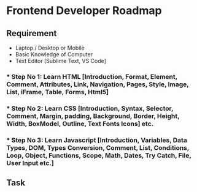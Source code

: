 # Frontend Developer Roadmap

## Requirement
- Laptop / Desktop or Mobile
- Basic Knowledge of Computer 
- Text Editor [Sublime Text, VS Code]

### * Step No 1: Learn HTML [Introduction, Format, Element, Comment, Attributes, Link, Navigation, Pages, Style, Image, List, iFrame, Table, Forms, Html5]
### * Step No 2: Learn CSS [Introduction, Syntax, Selector, Comment, Margin, padding, Background, Border, Height, Width, BoxModel, Outline, Text Fonts Icons] etc.
### * Step No 3: Learn Javascript  [Introduction, Variables, Data Types, DOM, Types Conversion, Comment, List, Conditions, Loop, Object, Functions, Scope, Math, Dates, Try Catch, File, User Input etc.]

## Task 
